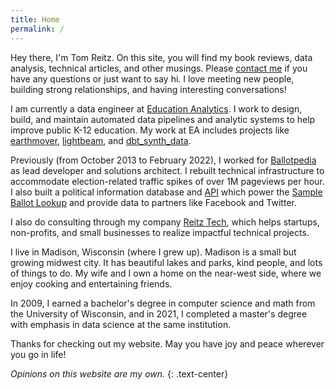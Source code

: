 ```yaml
---
title: Home
permalink: /
---
```


Hey there, I'm Tom Reitz. On this site, you will find my book reviews, data analysis, technical articles, and other musings.
Please [contact me](mailto:tom@tomreitz.com) if you have any questions or just want to say hi. I love meeting new people,
building strong relationships, and having interesting conversations!

I am currently a data engineer at [Education Analytics](https://www.edanalytics.org/). I work to design, build, and maintain
automated data pipelines and analytic systems to help improve public K-12 education. My work at EA includes projects like [earthmover](/projects/earthmover), [lightbeam](/projects/lightbeam), and [dbt_synth_data](/projects/dbt_synth_data).

Previously (from October 2013 to February 2022), I worked for [Ballotpedia](https://ballotpedia.org/) as lead developer and
solutions architect. I rebuilt technical infrastructure to accommodate election-related traffic spikes of over 1M pageviews
per hour. I also built a political information database and [API](https://api.ballotpedia.org/) which power the
[Sample Ballot Lookup](https://ballotpedia.org/Sample_Ballot_Lookup) and provide data to partners like Facebook and Twitter.

I also do consulting through my company [Reitz Tech](https://reitztech.com/), which helps startups, non-profits, and small
businesses to realize impactful technical projects.

I live in Madison, Wisconsin (where I grew up). Madison is a small but growing midwest city. It has beautiful lakes and parks,
kind people, and lots of things to do. My wife and I own a home on the near-west side, where we enjoy cooking and entertaining
friends.

In 2009, I earned a bachelor's degree in computer science and math from the University of Wisconsin, and in 2021, I completed
a master's degree with emphasis in data science at the same institution.

Thanks for checking out my website. May you have joy and peace wherever you go in life!

*Opinions on this website are my own.*
{: .text-center}
